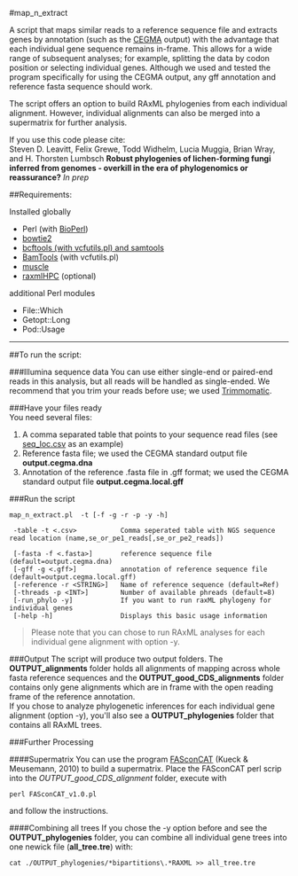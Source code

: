 #map_n_extract

A script that maps similar reads to a reference sequence file and extracts genes by annotation (such as the [CEGMA](http://korflab.ucdavis.edu/datasets/cegma/) output) with the advantage that each individual gene sequence remains in-frame. This allows for a wide range of subsequent analyses; for example, splitting the data by codon position or selecting individual genes. Although we used and tested the program specifically for using the CEGMA output, any gff annotation and reference fasta sequence should work.

The script offers an option to build RAxML phylogenies from each individual alignment. However, individual alignments can also be merged into a supermatrix for further analysis.

If you use this code please cite:  
Steven D. Leavitt, Felix Grewe, Todd Widhelm, Lucia Muggia, Brian Wray, and H. Thorsten Lumbsch **Robust phylogenies of lichen-forming fungi inferred from genomes - overkill in the era of phylogenomics or reassurance?** *In prep*  

##Requirements:

Installed globally  
- Perl (with [BioPerl](http://www.bioperl.org/wiki/Main_Page))  
- [bowtie2](http://bowtie-bio.sourceforge.net/bowtie2/index.shtml)   
- [bcftools (with vcfutils.pl) and samtools](http://samtools.github.io/bcftools/)
- [BamTools](http://sourceforge.net/projects/bamtools/) (with vcfutils.pl)   
- [muscle](http://www.drive5.com/muscle/)  
- [raxmlHPC](http://sco.h-its.org/exelixis/web/software/raxml/index.html) (optional)  

additional Perl modules
- File::Which
- Getopt::Long
- Pod::Usage

-------------------------

##To run the script:

###Illumina sequence data
You can use either single-end or paired-end reads in this analysis, but all reads will be handled as single-ended. We recommend that you trim your reads before use; we used [Trimmomatic](http://www.usadellab.org/cms/?page=trimmomatic).  

###Have your files ready  
You need several files:  
1. A comma separated table that points to your sequence read files (see [seq_loc.csv](https://github.com/felixgrewe/CEGMA_CDS_extract/blob/master/seq_loc.csv) as an example)  
2. Reference fasta file; we used the CEGMA standard output file **output.cegma.dna**  
3. Annotation of the reference .fasta file in .gff format; we used the CEGMA standard output file **output.cegma.local.gff**  

###Run the script 
~~~
map_n_extract.pl  -t [-f -g -r -p -y -h]

 -table -t <.csv>			Comma seperated table with NGS sequence read location (name,se_or_pe1_reads[,se_or_pe2_reads])
 
 [-fasta -f <.fasta>]		reference sequence file (default=output.cegma.dna)
 [-gff -g <.gff>]			annotation of reference sequence file (default=output.cegma.local.gff)
 [-reference -r <STRING>]	Name of reference sequence (default=Ref)
 [-threads -p <INT>]		Number of available phreads (default=8)
 [-run_phylo -y]			If you want to run raxML phylogeny for individual genes
 [-help -h]					Displays this basic usage information 
~~~

>Please note that you can chose to run RAxML analyses for each individual gene alignment with option -y.

###Output
The script will produce two output folders. The **OUTPUT_alignments** folder holds all alignments of mapping across whole fasta reference sequences and the **OUTPUT_good_CDS_alignments** folder contains only gene alignments which are in frame with the open reading frame of the reference annotation.  
If you chose to analyze phylogenetic inferences for each individual gene alignment (option -y), you'll also see a **OUTPUT_phylogenies** folder that contains all RAxML trees.

###Further Processing

####Supermatrix
You can use the program [FASconCAT](https://www.zfmk.de/en/research/research-centres-and-groups/fasconcat) (Kueck & Meusemann, 2010) to build a supermatrix. Place the FASconCAT perl scrip into the *OUTPUT_good_CDS_alignment* folder, execute with
~~~
perl FASconCAT_v1.0.pl
~~~
and follow the instructions.

####Combining all trees
If you chose the -y option before and see the **OUTPUT_phylogenies** folder, you can combine all individual gene trees into one newick file (**all_tree.tre**) with:  
~~~
cat ./OUTPUT_phylogenies/*bipartitions\.*RAXML >> all_tree.tre
~~~

